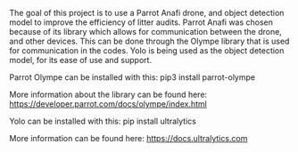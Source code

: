 The goal of this project is to use a Parrot Anafi drone, and object detection model to improve the efficiency of litter audits. Parrot Anafi was chosen because of its library which allows for communication between the drone, and other devices. This can be done through the Olympe library that is used for communication in the codes. Yolo is being used as the object detection model, for its ease of use and support. 

Parrot Olympe can be installed with this:
pip3 install parrot-olympe

More information about the library can be found here: https://developer.parrot.com/docs/olympe/index.html

Yolo can be installed with this:
pip install ultralytics

More information can be found here:
https://docs.ultralytics.com
